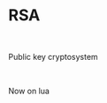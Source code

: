 <p align="center">
  <h1>RSA</h1><br>
  <p>Public key cryptosystem</p><br>
  <p>Now on lua</p><br>
</p>
